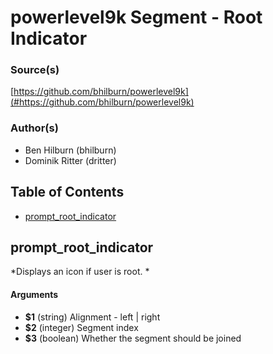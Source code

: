 # powerlevel9k Segment - Root Indicator


### Source(s)

[https://github.com/bhilburn/powerlevel9k](#https://github.com/bhilburn/powerlevel9k)


### Author(s)

- Ben Hilburn (bhilburn)
- Dominik Ritter (dritter)


## Table of Contents

- [prompt_root_indicator](#prompt_root_indicator)

## prompt_root_indicator
*Displays an icon if user is root. *

#### Arguments

- **$1** (string) Alignment - left | right
- **$2** (integer) Segment index
- **$3** (boolean) Whether the segment should be joined


